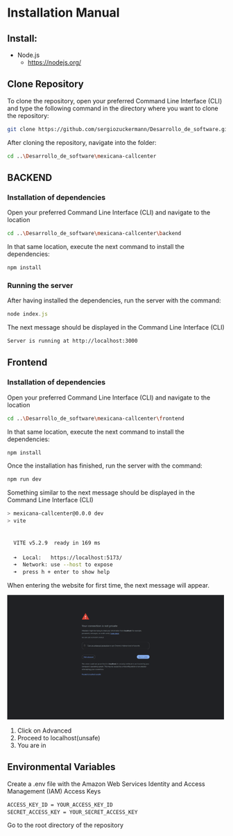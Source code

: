 # Installation Manual

## Install:
- Node.js
  - https://nodejs.org/

## Clone Repository 

To clone the repository, open your preferred Command Line Interface (CLI) and type the following command in the directory where you want to clone the repository:

```bash
git clone https://github.com/sergiozuckermann/Desarrollo_de_software.git
```

After cloning the repository, navigate into the folder:

```bash
cd ..\Desarrollo_de_software\mexicana-callcenter
```

## BACKEND

### Installation of dependencies

Open your preferred Command Line Interface (CLI) and navigate to the location 

```bash
cd ..\Desarrollo_de_software\mexicana-callcenter\backend
```
In that same location, execute the next command to install the dependencies:

```js
npm install
```
### Running the server

After having installed the dependencies, run the server with the command:

```js
node index.js
```

The next message should be displayed in the Command Line Interface (CLI)

```bash
Server is running at http://localhost:3000
```

## Frontend

### Installation of dependencies

Open your preferred Command Line Interface (CLI) and navigate to the location 

```bash
cd ..\Desarrollo_de_software\mexicana-callcenter\frontend
```
In that same location, execute the next command to install the dependencies:

```js
npm install
```

Once the installation has finished, run the server with the command:

```sh
npm run dev
```

Something similar to the next message should be displayed in the Command Line Interface (CLI)

```bash
> mexicana-callcenter@0.0.0 dev
> vite


  VITE v5.2.9  ready in 169 ms

  ➜  Local:   https://localhost:5173/
  ➜  Network: use --host to expose
  ➜  press h + enter to show help
```

When entering the website for first time, the next message will appear. 

<img src="assets/warning.png" alt="warning" style="width:500px">

1. Click on Advanced
2. Proceed to localhost(unsafe)
3. You are in




## Environmental Variables

Create a .env file with the Amazon Web Services Identity and Access Management (IAM) Access Keys
    
```bash
ACCESS_KEY_ID = YOUR_ACCESS_KEY_ID
SECRET_ACCESS_KEY = YOUR_SECRET_ACCESS_KEY
```

Go to the root directory of the repository 





